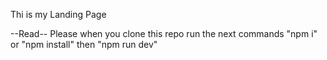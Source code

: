 Thi is my Landing Page

--Read--
Please when you clone this repo run the next commands "npm i" or "npm install"
then "npm run dev"
